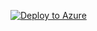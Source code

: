 [![Deploy to Azure](https://aka.ms/deploytoazurebutton)](https://portal.azure.com/#create/Microsoft.Template/uri/https%3A%2F%2Fraw.githubusercontent.com%2FPacktPublishing%2FMicrosoft-Defender-for-Identity-in-Depth%2Fmain%2FChapter02%2F3-HealthIssuesSyslog%2Fmain.json)